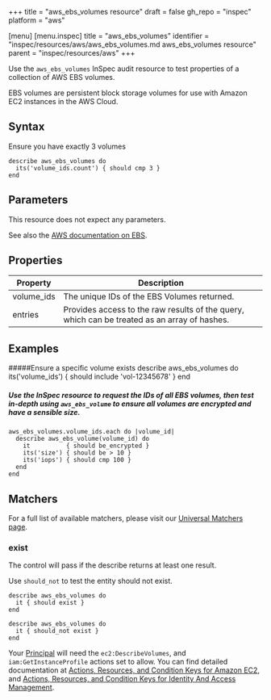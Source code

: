 +++
title = "aws_ebs_volumes resource"
draft = false
gh_repo = "inspec"
platform = "aws"

[menu]
  [menu.inspec]
    title = "aws_ebs_volumes"
    identifier = "inspec/resources/aws/aws_ebs_volumes.md aws_ebs_volumes resource"
    parent = "inspec/resources/aws"
+++

Use the `aws_ebs_volumes` InSpec audit resource to test properties of a collection of AWS EBS volumes.

EBS volumes are persistent block storage volumes for use with Amazon EC2 instances in the AWS Cloud.

## Syntax

Ensure you have exactly 3 volumes

    describe aws_ebs_volumes do
      its('volume_ids.count') { should cmp 3 }
    end

## Parameters

This resource does not expect any parameters.

See also the [AWS documentation on EBS](https://docs.aws.amazon.com/AWSEC2/latest/UserGuide/AmazonEBS.html).

## Properties

| Property   | Description                                                                                  |
| ---------- | -------------------------------------------------------------------------------------------- |
| volume_ids | The unique IDs of the EBS Volumes returned.                                                  |
| entries    | Provides access to the raw results of the query, which can be treated as an array of hashes. |

## Examples

#####Ensure a specific volume exists
describe aws_ebs_volumes do
its('volume_ids') { should include 'vol-12345678' }
end

##### Use the InSpec resource to request the IDs of all EBS volumes, then test in-depth using `aws_ebs_volume` to ensure all volumes are encrypted and have a sensible size.

    aws_ebs_volumes.volume_ids.each do |volume_id|
      describe aws_ebs_volume(volume_id) do
        it          { should be_encrypted }
        its('size') { should be > 10 }
        its('iops') { should cmp 100 }
      end
    end

## Matchers

For a full list of available matchers, please visit our [Universal Matchers page](/inspec/matchers/).

### exist

The control will pass if the describe returns at least one result.

Use `should_not` to test the entity should not exist.

    describe aws_ebs_volumes do
      it { should exist }
    end

    describe aws_ebs_volumes do
      it { should_not exist }
    end

Your [Principal](https://docs.aws.amazon.com/IAM/latest/UserGuide/intro-structure.html#intro-structure-principal) will need the `ec2:DescribeVolumes`, and `iam:GetInstanceProfile` actions set to allow.
You can find detailed documentation at [Actions, Resources, and Condition Keys for Amazon EC2](https://docs.aws.amazon.com/IAM/latest/UserGuide/list_amazonec2.html), and [Actions, Resources, and Condition Keys for Identity And Access Management](https://docs.aws.amazon.com/IAM/latest/UserGuide/list_identityandaccessmanagement.html).
